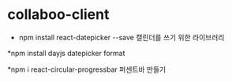 # collaboo-client

* npm install react-datepicker --save
캘린더를 쓰기 위한 라이브러리

*npm install dayjs
datepicker format

*npm i react-circular-progressbar
퍼센트바 만들기